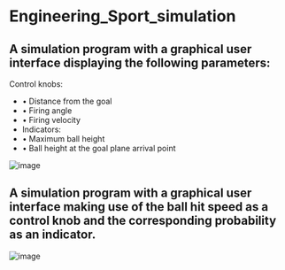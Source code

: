 # Engineering_Sport_simulation

## A simulation program with a graphical user interface displaying the following parameters:
   Control knobs:
 - •	Distance from the goal
 - •	Firing angle
 - •	Firing velocity
 - Indicators:
 - •	Maximum ball height
 - •	Ball height at the goal plane arrival point

![image](https://user-images.githubusercontent.com/61354965/164357228-f75ac07d-924c-4bb6-a530-cbcd4e6c3daa.png)


## A simulation program with a graphical user interface making use of the ball hit speed as a control knob and the corresponding probability as an indicator.

![image](https://user-images.githubusercontent.com/61354965/164357306-0728bf55-b0ee-478c-bee4-89f23ef341eb.png)

